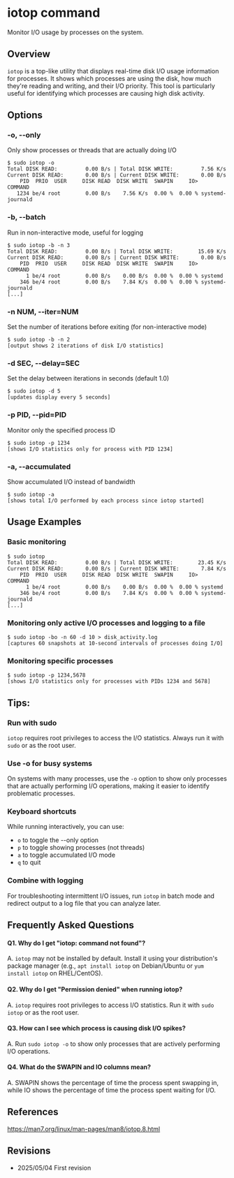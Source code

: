 # iotop command

Monitor I/O usage by processes on the system.

## Overview

`iotop` is a top-like utility that displays real-time disk I/O usage information for processes. It shows which processes are using the disk, how much they're reading and writing, and their I/O priority. This tool is particularly useful for identifying which processes are causing high disk activity.

## Options

### **-o, --only**

Only show processes or threads that are actually doing I/O

```console
$ sudo iotop -o
Total DISK READ:         0.00 B/s | Total DISK WRITE:         7.56 K/s
Current DISK READ:       0.00 B/s | Current DISK WRITE:       0.00 B/s
    PID  PRIO  USER     DISK READ  DISK WRITE  SWAPIN     IO>    COMMAND
   1234 be/4 root        0.00 B/s    7.56 K/s  0.00 %  0.00 % systemd-journald
```

### **-b, --batch**

Run in non-interactive mode, useful for logging

```console
$ sudo iotop -b -n 3
Total DISK READ:         0.00 B/s | Total DISK WRITE:        15.69 K/s
Current DISK READ:       0.00 B/s | Current DISK WRITE:       0.00 B/s
    PID  PRIO  USER     DISK READ  DISK WRITE  SWAPIN     IO>    COMMAND
      1 be/4 root        0.00 B/s    0.00 B/s  0.00 %  0.00 % systemd
    346 be/4 root        0.00 B/s    7.84 K/s  0.00 %  0.00 % systemd-journald
[...]
```

### **-n NUM, --iter=NUM**

Set the number of iterations before exiting (for non-interactive mode)

```console
$ sudo iotop -b -n 2
[output shows 2 iterations of disk I/O statistics]
```

### **-d SEC, --delay=SEC**

Set the delay between iterations in seconds (default 1.0)

```console
$ sudo iotop -d 5
[updates display every 5 seconds]
```

### **-p PID, --pid=PID**

Monitor only the specified process ID

```console
$ sudo iotop -p 1234
[shows I/O statistics only for process with PID 1234]
```

### **-a, --accumulated**

Show accumulated I/O instead of bandwidth

```console
$ sudo iotop -a
[shows total I/O performed by each process since iotop started]
```

## Usage Examples

### Basic monitoring

```console
$ sudo iotop
Total DISK READ:         0.00 B/s | Total DISK WRITE:        23.45 K/s
Current DISK READ:       0.00 B/s | Current DISK WRITE:       7.84 K/s
    PID  PRIO  USER     DISK READ  DISK WRITE  SWAPIN     IO>    COMMAND
      1 be/4 root        0.00 B/s    0.00 B/s  0.00 %  0.00 % systemd
    346 be/4 root        0.00 B/s    7.84 K/s  0.00 %  0.00 % systemd-journald
[...]
```

### Monitoring only active I/O processes and logging to a file

```console
$ sudo iotop -bo -n 60 -d 10 > disk_activity.log
[captures 60 snapshots at 10-second intervals of processes doing I/O]
```

### Monitoring specific processes

```console
$ sudo iotop -p 1234,5678
[shows I/O statistics only for processes with PIDs 1234 and 5678]
```

## Tips:

### Run with sudo

`iotop` requires root privileges to access the I/O statistics. Always run it with `sudo` or as the root user.

### Use -o for busy systems

On systems with many processes, use the `-o` option to show only processes that are actually performing I/O operations, making it easier to identify problematic processes.

### Keyboard shortcuts

While running interactively, you can use:
- `o` to toggle the --only option
- `p` to toggle showing processes (not threads)
- `a` to toggle accumulated I/O mode
- `q` to quit

### Combine with logging

For troubleshooting intermittent I/O issues, run `iotop` in batch mode and redirect output to a log file that you can analyze later.

## Frequently Asked Questions

#### Q1. Why do I get "iotop: command not found"?
A. `iotop` may not be installed by default. Install it using your distribution's package manager (e.g., `apt install iotop` on Debian/Ubuntu or `yum install iotop` on RHEL/CentOS).

#### Q2. Why do I get "Permission denied" when running iotop?
A. `iotop` requires root privileges to access I/O statistics. Run it with `sudo iotop` or as the root user.

#### Q3. How can I see which process is causing disk I/O spikes?
A. Run `sudo iotop -o` to show only processes that are actively performing I/O operations.

#### Q4. What do the SWAPIN and IO columns mean?
A. SWAPIN shows the percentage of time the process spent swapping in, while IO shows the percentage of time the process spent waiting for I/O.

## References

https://man7.org/linux/man-pages/man8/iotop.8.html

## Revisions

- 2025/05/04 First revision